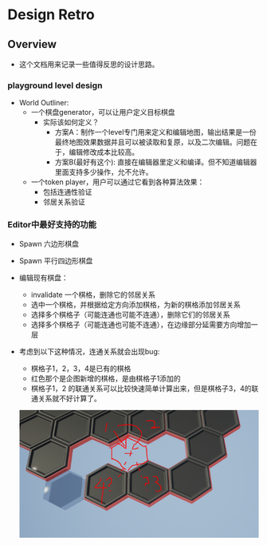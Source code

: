 # Design Retro

## Overview

* 这个文档用来记录一些值得反思的设计思路。

### playground level design

* World Outliner:
    * 一个棋盘generator，可以让用户定义目标棋盘
        * 实际该如何定义？
            * 方案A：制作一个level专门用来定义和编辑地图，输出结果是一份最终地图效果数据并且可以被读取和复原，以及二次编辑。问题在于，编辑修改成本比较高。
            * 方案B(最好有这个): 直接在编辑器里定义和编译。但不知道编辑器里面支持多少操作，允不允许。
    * 一个token player，用户可以通过它看到各种算法效果：
        * 包括连通性验证
        * 邻居关系验证

### Editor中最好支持的功能
* Spawn 六边形棋盘
* Spawn 平行四边形棋盘
* 编辑现有棋盘：
    * invalidate 一个棋格，删除它的邻居关系
    * 选中一个棋格，并根据给定方向添加棋格，为新的棋格添加邻居关系
    * 选择多个棋格子（可能连通也可能不连通），删除它们的邻居关系
    * 选择多个棋格子（可能连通也可能不连通），在边缘部分延需要方向增加一层

* 考虑到以下这种情况，连通关系就会出现bug:
    * 棋格子1，2，3，4是已有的棋格
    * 红色那个是企图新增的棋格，是由棋格子1添加的
    * 棋格子1，2 的联通关系可以比较快速简单计算出来，但是棋格子3，4的联通关系就不好计算了。
    
    ![](./image/EditObj.PNG)